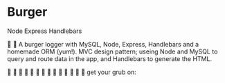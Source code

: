 # Burger
Node Express Handlebars

🍔 🍔 A burger logger with MySQL, Node, Express, Handlebars and a homemade ORM (yum!). MVC design pattern; useing Node and MySQL to query and route data in the app, and Handlebars to generate the HTML.

🍔 🍔 🍔 🍔 🍔 🍔 🍔 🍔 🍔 🍔 🍔 🍔 🍔 🍔 get your grub on: 

